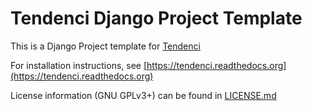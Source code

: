 # Tendenci Django Project Template

This is a Django Project template for [Tendenci](https://github.com/tendenci/tendenci)

For installation instructions, see [https://tendenci.readthedocs.org](https://tendenci.readthedocs.org)

License information (GNU GPLv3+) can be found in [LICENSE.md](https://github.com/tendenci/tendenci-project-template/blob/master/LICENSE.md)
